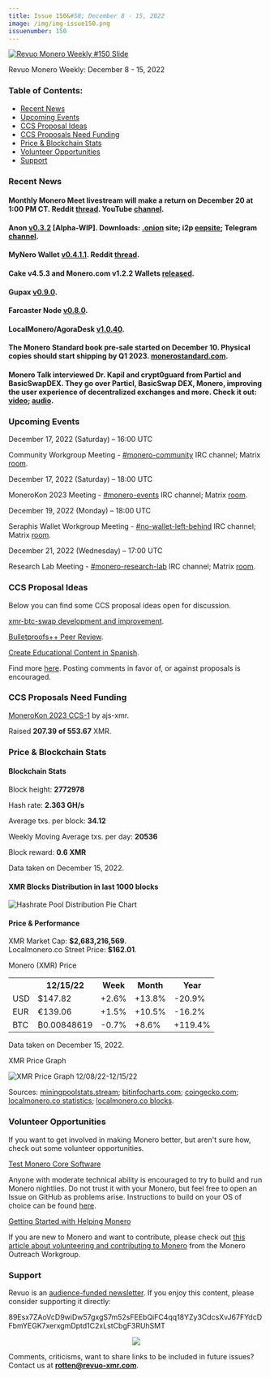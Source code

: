 ```yaml
---
title: Issue 150&#58; December 8 - 15, 2022
image: /img/img-issue150.png
issuenumber: 150
---
```

[<img src="/img/img-issue150.png" alt="Revuo Monero Weekly #150 Slide" class="img-lead">](/issue-150.html)

<p class="text-lead">Revuo Monero Weekly: December 8 - 15, 2022</p>
<!--more-->

<h3>Table of Contents:</h3>
<ul class="contents">
    <li><a href="#news">Recent News</a></li>
    <li><a href="#events">Upcoming Events</a></li>
    <li><a href="#ideas">CCS Proposal Ideas</a></li>
    <li><a href="#proposals">CCS Proposals Need Funding</a></li>
    <li><a href="#stats">Price & Blockchain Stats</a></li>
    <li><a href="#volunteer">Volunteer Opportunities</a></li>
    <li><a href="#support">Support</a></li>
</ul>

<h3 id="news">Recent News</h3>

<div class="newsbyte">
    <h4>Monthly Monero Meet livestream will make a return on December 20 at 1:00 PM CT. Reddit <a href="https://teddit.adminforge.de/r/Monero/comments/zh4bao/monero_meets_are_back_every_4_weeks_starting/" target="_blank">thread</a>. YouTube <a href="https://piped.adminforge.de/channel/UCVGa7b7SCkNhwmNrL19pVVg" target="_blank">channel</a>.</h4>
</div>

<div class="newsbyte">
    <h4>Anon <a href="https://gitea.com/ANONERO/ANON/releases/tag/v0.3.2" target="_blank">v0.3.2</a> [Alpha-WIP]. Downloads: <a href="anonero5wmhraxqsvzq2ncgptq6gq45qoto6fnkfwughfl4gbt44swad.onion" target="_blank">.onion</a> site; i2p <a href="rprz4pus37f5o5elhv7arzasfr2mf2ospvbkl236vpqjajjlieeq.b32.i2p" target="_blank">eepsite</a>; Telegram <a href="https://t.me/anoneroapks" target="_blank">channel</a>.</h4>
</div>

<div class="newsbyte">
    <h4>MyNero Wallet <a href="https://mynero.net/download/" target="_blank">v0.4.1.1</a>. Reddit <a href="https://teddit.adminforge.de/r/Monero/comments/zgzybj/mynero_android_monero_wallet_0411_is_now/" target="_blank">thread</a>.</h4>
</div>

<div class="newsbyte">
    <h4>Cake v4.5.3 and Monero.com v1.2.2 Wallets <a href="https://github.com/cake-tech/cake_wallet/releases/tag/v4.5.3" target="_blank">released</a>.</h4>
</div>

<div class="newsbyte">
    <h4>Gupax <a href="https://github.com/hinto-janaiyo/gupax/releases/tag/v0.9.0" target="_blank">v0.9.0</a>.</h4>
</div>

<div class="newsbyte">
    <h4>Farcaster Node <a href="https://github.com/farcaster-project/farcaster-node/releases/tag/v0.8.0" target="_blank">v0.8.0</a>.</h4>
</div>

<div class="newsbyte">
    <h4>LocalMonero/AgoraDesk <a href="https://github.com/AgoraDesk-LocalMonero/agoradesk-app-foss/releases/tag/v1.0.40" target="_blank">v1.0.40</a>.</h4>
</div>

<div class="newsbyte">
    <h4>The Monero Standard book pre-sale started on December 10. Physical copies should start shipping by Q1 2023. <a href="https://monerostandard.com/" target="_blank">monerostandard.com</a>.</h4>
</div>

<div class="newsbyte">
    <h4>Monero Talk interviewed Dr. Kapil and crypt0guard from Particl and BasicSwapDEX. They go over Particl, BasicSwap DEX, Monero, improving the user experience of decentralized exchanges and more. Check it out: <a href="https://piped.adminforge.de/watch?v=1gYNX4ue_O4" target="_blank">video</a>; <a href="https://www.monerotalk.live/basicswapdex-trade-monero-safely-and-privately-with-no-kyc-or-exchange-fees" target="_blank">audio</a>.</h4>
</div>

<h3 id="events">Upcoming Events</h3>

<div class="event">
    <p class="date" markdown="1">December 17, 2022 (Saturday) – 16:00 UTC</p>
    <p markdown="1">Community Workgroup Meeting - <a href="irc://irc.libera.chat/#monero-community" target="_blank">#monero-community</a> IRC channel; Matrix <a href="https://matrix.to/#/#monero-community:monero.social" target="_blank">room</a>.</p>
</div>

<div class="event">
    <p class="date" markdown="1">December 17, 2022 (Saturday) – 18:00 UTC</p>
    <p markdown="1">MoneroKon 2023 Meeting - <a href="irc://irc.libera.chat/#monero-events" target="_blank">#monero-events</a> IRC channel; Matrix <a href="https://matrix.to/#/#monero-events:monero.social" target="_blank">room</a>.</p>
</div>

<div class="event">
    <p class="date" markdown="1">December 19, 2022 (Monday) – 18:00 UTC</p>
    <p markdown="1">Seraphis Wallet Workgroup Meeting - <a href="irc://irc.libera.chat/#no-wallet-left-behind" target="_blank">#no-wallet-left-behind</a> IRC channel; Matrix <a href="https://matrix.to/#/#no-wallet-left-behind:monero.social" target="_blank">room</a>.</p>
</div>

<div class="event">
    <p class="date" markdown="1">December 21, 2022 (Wednesday) – 17:00 UTC</p>
    <p markdown="1">Research Lab Meeting - <a href="irc://irc.libera.chat/#monero-research-lab" target="_blank">#monero-research-lab</a> IRC channel; Matrix <a href="https://matrix.to/#/#monero-research-lab:monero.social" target="_blank">room</a>.</p>
</div>

<h3 id="ideas">CCS Proposal Ideas</h3>

<p>Below you can find some CCS proposal ideas open for discussion.</p>

<div class="proposal">
<p><a href="https://repo.getmonero.org/monero-project/ccs-proposals/-/merge_requests/355" target="_blank">xmr-btc-swap development and improvement</a>.</p>
</div>

<div class="proposal">
<p><a href="https://repo.getmonero.org/monero-project/ccs-proposals/-/merge_requests/358" target="_blank">Bulletproofs++ Peer Review</a>.</p>
</div>

<div class="proposal">
<p><a href="https://repo.getmonero.org/monero-project/ccs-proposals/-/merge_requests/366" target="_blank">Create Educational Content in Spanish</a>.</p>
</div>

<div class="proposal">
<p>Find more <a href="https://ccs.getmonero.org/ideas/" target="_blank">here</a>. Posting comments in favor of, or against proposals is encouraged.</p>
</div>

<h3 id="proposals">CCS Proposals Need Funding</h3>

<div class="proposal">
    <p><a href="https://ccs.getmonero.org/proposals/monerokon-2023-ccs-1.html" target="_blank">MoneroKon 2023 CCS-1</a> by ajs-xmr.</p>
    <p>Raised <b>207.39 of 553.67</b> XMR.</p>
</div>

<h3 id="stats">Price & Blockchain Stats</h3>

<h4 class="stat">Blockchain Stats</h4>

<div class="bcstats">
    <p>Block height: <b>2772978</b></p>
    <p>Hash rate: <b>2.363 GH/s</b></p>
    <p>Average txs. per block: <b>34.12</b></p>
    <p>Weekly Moving Average txs. per day: <b>20536</b></p>
    <p>Block reward: <b>0.6 XMR</b></p>
</div>
<p class="note">Data taken on December 15, 2022.</p>

<h4 class="stat">XMR Blocks Distribution in last 1000 blocks</h4>
<p><img src="/img/hashrate-pool-distribution-1215.png" alt="Hashrate Pool Distribution Pie Chart"/></p>

<h4 class="stat" id="price-stat">Price & Performance</h4>

<div class="price-intro">XMR Market Cap: <b>$2,683,216,569</b>.<br/>Localmonero.co Street Price: <b>$162.01</b>.</div>

<p class="table-title">Monero (XMR) Price</p>
<table class="price-table">
  <tr class="row1">
    <th></th>
    <th>12/15/22</th>
    <th>Week</th>
    <th>Month</th>
    <th>Year</th>
  </tr>
  <tr>
    <td data-th="XMR to">USD</td>
    <td data-th="12/15/22">$147.82</td>
    <td data-th="Week" class="green">+2.6%</td>
    <td data-th="Month" class="green">+13.8%</td>
    <td data-th="Year" class="red">-20.9%</td>
  </tr>
  <tr class="row3">
    <td data-th="XMR to">EUR</td>
    <td data-th="12/15/22">€139.06</td>
    <td data-th="Week" class="green">+1.5%</td>
    <td data-th="Month" class="green">+10.5%</td>
    <td data-th="Year" class="red">-16.2%</td>
  </tr>
  <tr>
    <td data-th="XMR to">BTC</td>
    <td data-th="12/15/22">₿0.00848619</td>
    <td data-th="Week" class="red">-0.7%</td>
    <td data-th="Month" class="green">+8.6%</td>
    <td data-th="Year" class="green">+119.4%</td>
  </tr>
</table>
<p class="note">Data taken on December 15, 2022.</p>

<p class="table-title">XMR Price Graph</p>

![XMR Price Graph 12/08/22-12/15/22](/img/weekly-chart-1215.png "XMR Price Graph 12/08/22-12/15/22")

Sources: <a href="https://miningpoolstats.stream/monero" target="_blank">miningpoolstats.stream</a>; <a href="https://bitinfocharts.com/monero/" target="_blank">bitinfocharts.com</a>; <a href="https://www.coingecko.com/en/coins/monero" target="_blank">coingecko.com</a>; <a href="https://localmonero.co/statistics" target="_blank">localmonero.co statistics</a>; <a href="https://localmonero.co/blocks" target="_blank">localmonero.co blocks</a>.

<h3 id="volunteer">Volunteer Opportunities</h3>

<p>If you want to get involved in making Monero better, but aren't sure how, check out some volunteer opportunities.</p>

<div class="newsbyte">
    <p class="date"><a href="https://github.com/monero-project/monero" target="_blank">Test Monero Core Software</a></p>
    <p>Anyone with moderate technical ability is encouraged to try to build and run Monero nightlies. Do not trust it with your Monero, but feel free to open an Issue on GitHub as problems arise. Instructions to build on your OS of choice can be found <a href="https://github.com/monero-project/monero#compiling-monero-from-source" target="_blank">here</a>. </p>
</div>

<div class="newsbyte">
    <p class="date"><a href="https://github.com/monero-project/monero" target="_blank">Getting Started with Helping Monero</a></p>
    <p>If you are new to Monero and want to contribute, please check out <a href="https://www.monerooutreach.org/stories/getting-started-helping-monero.php" target="_blank">this article about volunteering and contributing to Monero</a> from the Monero Outreach Workgroup. </p>
</div>

<h3 id="support">Support</h3>

<p markdown="1">Revuo is an <a href="https://revuo-xmr.com/support/">audience-funded newsletter</a>. If you enjoy this content, please consider supporting it directly:</p>

<p class="address" markdown="1">89Esx7ZAoVcD9wiDw57gxgS7m52sFEEbQiFC4qq18YZy3CdcsXvJ67FYdcDFbmYEGK7xerxgmDptd1C2xLstCbgF3RUhSMT</p>

<p><center><a href="monero:89Esx7ZAoVcD9wiDw57gxgS7m52sFEEbQiFC4qq18YZy3CdcsXvJ67FYdcDFbmYEGK7xerxgmDptd1C2xLstCbgF3RUhSMT" class="qr"><img src="/img/donate-monero.jpg" style="max-width: 200px;"/></a></center></p>

Comments, criticisms, want to share links to be included in future issues? Contact us at **rotten@revuo-xmr.com**.
